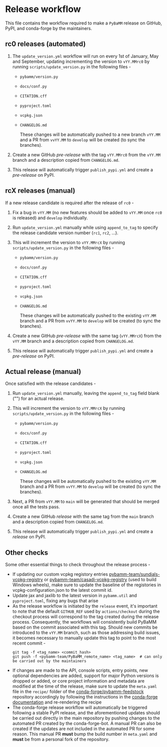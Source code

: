 # Release workflow

This file contains the workflow required to make a `PyBaMM` release on GitHub, PyPI, and conda-forge by the maintainers.

## rc0 releases (automated)

1. The `update_version.yml` workflow will run on every 1st of January, May and September, updating incrementing the version to `vYY.MMrc0` by running `scripts/update_version.py` in the following files -

   - `pybamm/version.py`
   - `docs/conf.py`
   - `CITATION.cff`
   - `pyproject.toml`
   - `vcpkg.json`
   - `CHANGELOG.md`

      These changes will be automatically pushed to a new branch `vYY.MM` and a PR from `vvYY.MM` to `develop` will be created (to sync the branches).

2. Create a new GitHub _pre-release_ with the tag `vYY.MMrc0` from the `vYY.MM` branch and a description copied from `CHANGELOG.md`.

3. This release will automatically trigger `publish_pypi.yml` and create a _pre-release_ on PyPI.

## rcX releases (manual)

If a new release candidate is required after the release of `rc0` -

1. Fix a bug in `vYY.MM` (no new features should be added to `vYY.MM` once `rc0` is released) and `develop` individually.

2. Run `update_version.yml` manually while using `append_to_tag` to specify the release candidate version number (`rc1`, `rc2`, ...).

3. This will increment the version to `vYY.MMrcX` by running `scripts/update_version.py` in the following files -

   - `pybamm/version.py`
   - `docs/conf.py`
   - `CITATION.cff`
   - `pyproject.toml`
   - `vcpkg.json`
   - `CHANGELOG.md`

      These changes will be automatically pushed to the existing `vYY.MM` branch and a PR from `vvYY.MM` to `develop` will be created (to sync the branches).

4. Create a new GitHub _pre-release_ with the same tag (`vYY.MMrcX`) from the `vYY.MM` branch and a description copied from `CHANGELOG.md`.

5. This release will automatically trigger `publish_pypi.yml` and create a _pre-release_ on PyPI.

## Actual release (manual)

Once satisfied with the release candidates -

1. Run `update_version.yml` manually, leaving the `append_to_tag` field blank ("") for an actual release.

2. This will increment the version to `vYY.MMrcX` by running `scripts/update_version.py` in the following files -

   - `pybamm/version.py`
   - `docs/conf.py`
   - `CITATION.cff`
   - `pyproject.toml`
   - `vcpkg.json`
   - `CHANGELOG.md`

      These changes will be automatically pushed to the existing `vYY.MM` branch and a PR from `vvYY.MM` to `develop` will be created (to sync the branches).

3. Next, a PR from `vYY.MM` to `main` will be generated that should be merged once all the tests pass.

4. Create a new GitHub _release_ with the same tag from the `main` branch and a description copied from `CHANGELOG.md`.

5. This release will automatically trigger `publish_pypi.yml` and create a _release_ on PyPI.

## Other checks

Some other essential things to check throughout the release process -

- If updating our custom vcpkg registory entries [pybamm-team/sundials-vcpkg-registry](https://github.com/pybamm-team/sundials-vcpkg-registry) or [pybamm-team/casadi-vcpkg-registry](https://github.com/pybamm-team/casadi-vcpkg-registry) (used to build Windows wheels), make sure to update the baseline of the registories in vcpkg-configuration.json to the latest commit id.
- Update jax and jaxlib to the latest version in `pybamm.util` and `pyproject.toml`, fixing any bugs that arise
- As the release workflow is initiated by the `release` event, it's important to note that the default `GITHUB_REF` used by `actions/checkout` during the checkout process will correspond to the tag created during the release process. Consequently, the workflows will consistently build PyBaMM based on the commit associated with this tag. Should new commits be introduced to the `vYY.MM` branch, such as those addressing build issues, it becomes necessary to manually update this tag to point to the most recent commit -
  ```
  git tag -f <tag_name> <commit_hash>
  git push -f <pybamm-team/PyBaMM_remote_name> <tag_name>  # can only be carried out by the maintainers
  ```
- If changes are made to the API, console scripts, entry points, new optional dependencies are added, support for major Python versions is dropped or added, or core project information and metadata are modified at the time of the release, make sure to update the `meta.yaml` file in the `recipe/` folder of the [conda-forge/pybamm-feedstock](https://github.com/conda-forge/pybamm-feedstock) repository accordingly by following the instructions in the [conda-forge documentation](https://conda-forge.org/docs/maintainer/updating_pkgs.html#updating-the-feedstock-repository) and re-rendering the recipe
- The conda-forge release workflow will automatically be triggered following a stable PyPI release, and the aforementioned updates should be carried out directly in the main repository by pushing changes to the automated PR created by the conda-forge-bot. A manual PR can also be created if the updates are not included in the automated PR for some reason. This manual PR **must** bump the build number in `meta.yaml` and **must** be from a personal fork of the repository.
